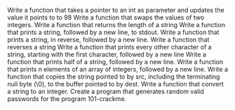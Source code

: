 Write a function that takes a pointer to an int as parameter and updates the value it points to to 98
Write a function that swaps the values of two integers.
Write a function that returns the length of a string
Write a function that prints a string, followed by a new line, to stdout.
Write a function that prints a string, in reverse, followed by a new line.
Write a function that reverses a string
Write a function that prints every other character of a string, starting with the first character, followed by a new line
Write a function that prints half of a string, followed by a new line.
Write a function that prints n elements of an array of integers, followed by a new line.
Write a function that copies the string pointed to by src, including the terminating null byte (\0), to the buffer pointed to by dest.
Write a function that convert a string to an integer.
Create a program that generates random valid passwords for the program 101-crackme.
